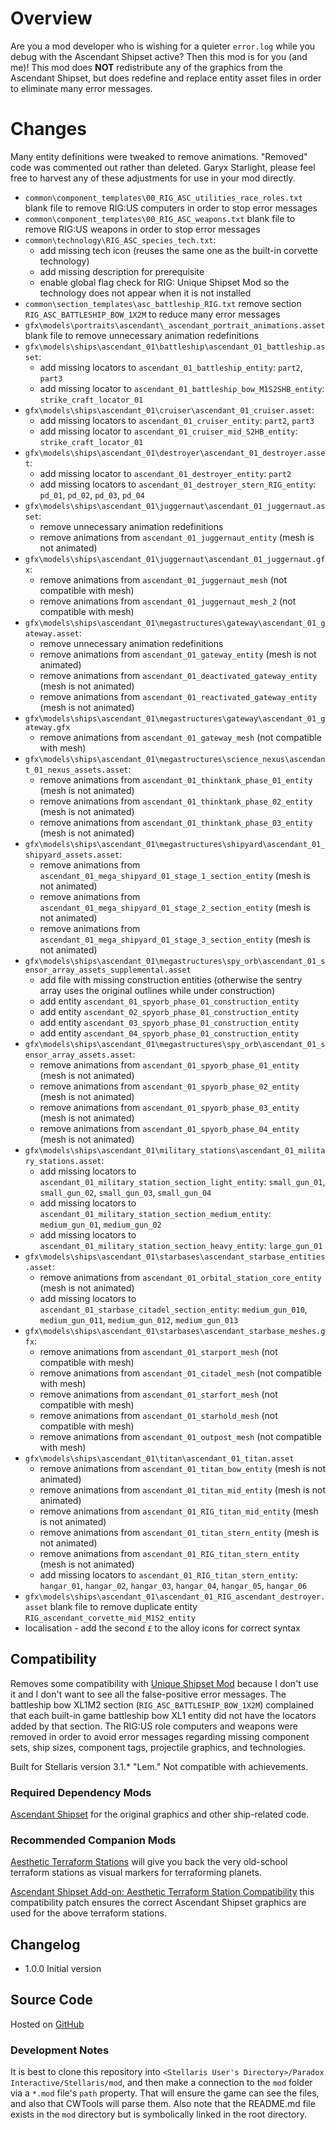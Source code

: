 # Overview

Are you a mod developer who is wishing for a quieter `error.log` while you debug with the Ascendant Shipset active?  Then this mod is for you (and me)!  This mod does **NOT** redistribute any of the graphics from the Ascendant Shipset, but does redefine and replace entity asset files in order to eliminate many error messages.

# Changes

Many entity definitions were tweaked to remove animations.  "Removed" code was commented out rather than deleted.  Garyx Starlight, please feel free to harvest any of these adjustments for use in your mod directly.

* `common\component_templates\00_RIG_ASC_utilities_race_roles.txt` blank file to remove RIG:US computers in order to stop error messages
* `common\component_templates\00_RIG_ASC_weapons.txt` blank file to remove RIG:US weapons in order to stop error messages
* `common\technology\RIG_ASC_species_tech.txt`:
    * add missing tech icon (reuses the same one as the built-in corvette technology)
    * add missing description for prerequisite
    * enable global flag check for RIG: Unique Shipset Mod so the technology does not appear when it is not installed
* `common\section_templates\asc_battleship_RIG.txt` remove section `RIG_ASC_BATTLESHIP_BOW_1X2M` to reduce many error messages
* `gfx\models\portraits\ascendant\_ascendant_portrait_animations.asset` blank file to remove unnecessary animation redefinitions
* `gfx\models\ships\ascendant_01\battleship\ascendant_01_battleship.asset`:
    * add missing locators to `ascendant_01_battleship_entity`: `part2`, `part3`
    * add missing locator to `ascendant_01_battleship_bow_M1S2SHB_entity`: `strike_craft_locator_01`
* `gfx\models\ships\ascendant_01\cruiser\ascendant_01_cruiser.asset`:
    * add missing locators to `ascendant_01_cruiser_entity`: `part2`, `part3`
    * add missing locator to `ascendant_01_cruiser_mid_S2HB_entity`: `strike_craft_locator_01`
* `gfx\models\ships\ascendant_01\destroyer\ascendant_01_destroyer.asset`:
    * add missing locator to `ascendant_01_destroyer_entity`: `part2`
    * add missing locators to `ascendant_01_destroyer_stern_RIG_entity`: `pd_01`, `pd_02`, `pd_03`, `pd_04`
* `gfx\models\ships\ascendant_01\juggernaut\ascendant_01_juggernaut.asset`:
    * remove unnecessary animation redefinitions
    * remove animations from `ascendant_01_juggernaut_entity` (mesh is not animated)
* `gfx\models\ships\ascendant_01\juggernaut\ascendant_01_juggernaut.gfx`:
    * remove animations from `ascendant_01_juggernaut_mesh` (not compatible with mesh)
    * remove animations from `ascendant_01_juggernaut_mesh_2` (not compatible with mesh)
* `gfx\models\ships\ascendant_01\megastructures\gateway\ascendant_01_gateway.asset`:
    * remove unnecessary animation redefinitions
    * remove animations from `ascendant_01_gateway_entity` (mesh is not animated)
    * remove animations from `ascendant_01_deactivated_gateway_entity` (mesh is not animated)
    * remove animations from `ascendant_01_reactivated_gateway_entity` (mesh is not animated)
* `gfx\models\ships\ascendant_01\megastructures\gateway\ascendant_01_gateway.gfx`
    * remove animations from `ascendant_01_gateway_mesh` (not compatible with mesh)
* `gfx\models\ships\ascendant_01\megastructures\science_nexus\ascendant_01_nexus_assets.asset`:
    * remove animations from `ascendant_01_thinktank_phase_01_entity` (mesh is not animated)
    * remove animations from `ascendant_01_thinktank_phase_02_entity` (mesh is not animated)
    * remove animations from `ascendant_01_thinktank_phase_03_entity` (mesh is not animated)
* `gfx\models\ships\ascendant_01\megastructures\shipyard\ascendant_01_shipyard_assets.asset`:
    * remove animations from `ascendant_01_mega_shipyard_01_stage_1_section_entity` (mesh is not animated)
    * remove animations from `ascendant_01_mega_shipyard_01_stage_2_section_entity` (mesh is not animated)
    * remove animations from `ascendant_01_mega_shipyard_01_stage_3_section_entity` (mesh is not animated)
* `gfx\models\ships\ascendant_01\megastructures\spy_orb\ascendant_01_sensor_array_assets_supplemental.asset`
    * add file with missing construction entities (otherwise the sentry array uses the original outlines while under construction)
    * add entity `ascendant_01_spyorb_phase_01_construction_entity`
    * add entity `ascendant_02_spyorb_phase_01_construction_entity`
    * add entity `ascendant_03_spyorb_phase_01_construction_entity`
    * add entity `ascendant_04_spyorb_phase_01_construction_entity`
* `gfx\models\ships\ascendant_01\megastructures\spy_orb\ascendant_01_sensor_array_assets.asset`:
    * remove animations from `ascendant_01_spyorb_phase_01_entity` (mesh is not animated)
    * remove animations from `ascendant_01_spyorb_phase_02_entity` (mesh is not animated)
    * remove animations from `ascendant_01_spyorb_phase_03_entity` (mesh is not animated)
    * remove animations from `ascendant_01_spyorb_phase_04_entity` (mesh is not animated)
* `gfx\models\ships\ascendant_01\military_stations\ascendant_01_military_stations.asset`:
    * add missing locators to `ascendant_01_military_station_section_light_entity`: `small_gun_01`, `small_gun_02`, `small_gun_03`, `small_gun_04`
    * add missing locators to `ascendant_01_military_station_section_medium_entity`: `medium_gun_01`, `medium_gun_02`
    * add missing locators to `ascendant_01_military_station_section_heavy_entity`: `large_gun_01`
* `gfx\models\ships\ascendant_01\starbases\ascendant_starbase_entities.asset`:
    * remove animations from `ascendant_01_orbital_station_core_entity` (mesh is not animated)
    * add missing locators to `ascendant_01_starbase_citadel_section_entity`: `medium_gun_010`, `medium_gun_011`, `medium_gun_012`, `medium_gun_013`
* `gfx\models\ships\ascendant_01\starbases\ascendant_starbase_meshes.gfx`:
    * remove animations from `ascendant_01_starport_mesh` (not compatible with mesh)
    * remove animations from `ascendant_01_citadel_mesh` (not compatible with mesh)
    * remove animations from `ascendant_01_starfort_mesh` (not compatible with mesh)
    * remove animations from `ascendant_01_starhold_mesh` (not compatible with mesh)
    * remove animations from `ascendant_01_outpost_mesh` (not compatible with mesh)
* `gfx\models\ships\ascendant_01\titan\ascendant_01_titan.asset`
    * remove animations from `ascendant_01_titan_bow_entity` (mesh is not animated)
    * remove animations from `ascendant_01_titan_mid_entity` (mesh is not animated)
    * remove animations from `ascendant_01_RIG_titan_mid_entity` (mesh is not animated)
    * remove animations from `ascendant_01_titan_stern_entity` (mesh is not animated)
    * remove animations from `ascendant_01_RIG_titan_stern_entity` (mesh is not animated)
    * add missing locators to `ascendant_01_RIG_titan_stern_entity`: `hangar_01`, `hangar_02`, `hangar_03`, `hangar_04`, `hangar_05`, `hangar_06`
* `gfx\models\ships\ascendant_01\ascendant_01_RIG_ascendant_destroyer.asset` blank file to remove duplicate entity `RIG_ascendant_corvette_mid_M1S2_entity`
* localisation - add the second `£` to the alloy icons for correct syntax

## Compatibility

Removes some compatibility with [Unique Shipset Mod](https://steamcommunity.com/sharedfiles/filedetails/?id=2286837494) because I don't use it and I don't want to see all the false-positive error messages.  The battleship bow XL1M2 section (`RIG_ASC_BATTLESHIP_BOW_1X2M`) complained that each built-in game battleship bow XL1 entity did not have the locators added by that section.  The RIG:US role computers and weapons were removed in order to avoid error messages regarding missing component sets, ship sizes, component tags, projectile graphics, and technologies.

Built for Stellaris version 3.1.\* "Lem."  Not compatible with achievements.

### Required Dependency Mods

[Ascendant Shipset](https://steamcommunity.com/sharedfiles/filedetails/?id=2130588320) for the original graphics and other ship-related code.

### Recommended Companion Mods

[Aesthetic Terraform Stations](https://steamcommunity.com/sharedfiles/filedetails/?id=2622411084) will give you back the very old-school terraform stations as visual markers for terraforming planets.

[Ascendant Shipset Add-on: Aesthetic Terraform Station Compatibility](https://steamcommunity.com/sharedfiles/filedetails/?id=) this compatibility patch ensures the correct Ascendant Shipset graphics are used for the above terraform stations.

## Changelog

* 1.0.0 Initial version

## Source Code

Hosted on [GitHub](https://github.com/corsairmarks/ascendant_shipset_no_error_logs)

### Development Notes

It is best to clone this repository into `<Stellaris User's Directory>/Paradox Interactive/Stellaris/mod`, and then make a connection to the `mod` folder via a `*.mod` file's `path` property.  That will ensure the game can see the files, and also that CWTools will parse them.  Also note that the README.md file exists in the `mod` directory but is symbolically linked in the root directory.
